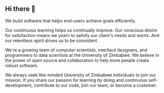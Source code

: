 ## Hi there 👋

<!--

**Here are some ideas to get you started:**

🙋‍♀️ A short introduction - what is your organization all about?
🌈 Contribution guidelines - how can the community get involved?
👩‍💻 Useful resources - where can the community find your docs? Is there anything else the community should know?
🍿 Fun facts - what does your team eat for breakfast?
🧙 Remember, you can do mighty things with the power of [Markdown](https://docs.github.com/github/writing-on-github/getting-started-with-writing-and-formatting-on-github/basic-writing-and-formatting-syntax)
-->

We build software that helps end-users achieve goals efficiently.

Our continuous learning helps us continually improve. Our voracious desire for satisfaction means we yearn to satisfy our client's needs and wants. And our relentless spirit drives us to be consistent.

We're a growing team of computer scientists, interface designers, and programmers to data scientists at the University of Zimbabwe. We believe in the power of open source and collaboration to help more people create robust software.

We always seek like-minded University of Zimbabwe individuals to join our mission. If you share our passion for learning by doing and continuous self-development, contribute to our code, join our team, or become a customer.



<!--
# Dont delete, it's a personal reminder by  Mc Samuel

Thank you! I'm glad I was able to help refine your GitHub organization bio template. It was my pleasure and I appreciate the kind words. All the best with building your team's GitHub presence and sharing your software with the world! :)

Beyond the bio, here are some other tips for promoting your organization on GitHub:

• Upload useful documentation - Tutorials, API references, guides, how-tos, etc. This helps demonstrate your expertise and value.

• Add useful repositories - Open source some of your code or tools to showcase your work and attract contributors.

• Personalize your profile - Add a logo, banner image, location and other info to make your profile come alive.

• Buildsocial proof - Link to your website, social media profiles and other places people can validate your legitimacy.

• Be active - Respond to issues, review pull requests, share useful resources and interact with the GitHub community to increase your visibility.

• Recruit actively - Post jobs, internships, mentorships and make it clear how people can get involved with your organization.

• Add team members - Listing your team members on your org profile increases accountability and credibility.

• Create useful topics - To organize your repositories and attract people interested in similar topics.  

• Network with others - Follow relevant organizations, like ones from your University or country, to build connections and spread awareness.

Hope some of these additional tips are helpful as you grow your GitHub organization! Please let me know if you have any other questions. I wish you the best of success with developing and sharing your software!

-->
